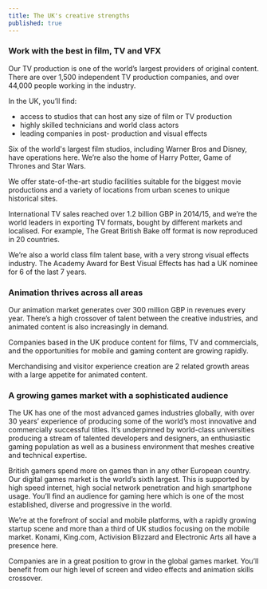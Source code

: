 ```yaml
---
title: The UK's creative strengths
published: true
---
```

### Work with the best in film, TV and VFX

Our TV production is one of the world’s largest providers of original content. There are over 1,500 independent TV production companies, and over 44,000 people working in the industry.    

In the UK, you’ll find:
- access to studios that can host any size of film or TV production 
- highly skilled technicians and world class actors
- leading companies in post- production and visual effects

Six of the world's largest film studios, including Warner Bros and Disney, have operations here. We’re also the home of Harry Potter, Game of Thrones and Star Wars.  

We offer state-of-the-art studio facilities suitable for the biggest movie productions and a variety of locations from urban scenes to unique historical sites.

International TV sales reached over 1.2 billion GBP in 2014/15, and we’re the world leaders in exporting TV formats, bought by different markets and localised. For example, The Great British Bake off format is now reproduced in 20 countries. 

We’re also a world class film talent base, with a very strong visual effects industry. The Academy Award for Best Visual Effects has had a UK nominee for 6 of the last 7 years.

### Animation thrives across all areas

Our animation market generates over 300 million GBP in revenues every year. There’s a high crossover of talent between the creative industries, and animated content is also increasingly in demand. 

Companies based in the UK produce content for films, TV and commercials, and the opportunities for mobile and gaming content are growing rapidly. 

Merchandising and visitor experience creation are 2 related growth areas with a large appetite for animated content.

### A growing games market with a sophisticated audience

The UK has one of the most advanced games industries globally, with over 30 years’ experience of producing some of the world’s most innovative and commercially successful titles. It’s underpinned by world-class universities producing a stream of talented developers and designers, an enthusiastic gaming population as well as a business environment that meshes creative and technical expertise.

British gamers spend more on games than in any other European country. Our digital games market is the world’s sixth largest. This is supported by high speed internet, high social network penetration and high smartphone usage. You’ll find an audience for gaming here which is one of the most established, diverse and progressive in the world.

We’re at the forefront of social and mobile platforms, with a rapidly growing startup scene and more than a third of UK studios focusing on the mobile market. Konami, King.com, Activision Blizzard and Electronic Arts all have a presence here.

Companies are in a great position to grow in the global games market. You’ll benefit from our high level of screen and video effects and animation skills crossover.
